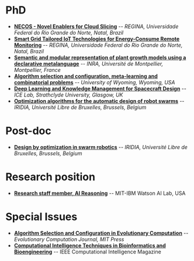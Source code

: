 # PhD

* [**NECOS - Novel Enablers for Cloud Slicing**](phd/2017-regina.pdf) -- *REGINA, Universidade Federal do Rio Grande do Norte, Natal, Brazil*
* [**Smart Grid Tailored IoT Technologies for Energy-Consume Remote Monitoring**](phd/2017-regina.pdf) -- *REGINA, Universidade Federal do Rio Grande do Norte, Natal, Brazil*
* [**Semantic and modular representation of plant growth models using a declarative metalanguage**](phd/2017-inra-montpellier.pdf) -- *INRA, Université de Montpellier, Montpellier, France*
* [**Algorithm selection and configuration, meta-learning and combinatorial problems**](phd/2017-wyoming.pdf) -- *University of Wyoming, Wyoming, USA*
* [**Deep Learning and Knowledge Management for Spacecraft Design**](phd/2017-icelab.pdf) -- *ICE Lab, Strathclyde University, Glasgow, UK*
* [**Optimization algorithms for the automatic design of robot swarms**](http://demiurge.be/openings/phd-optimization.html) -- *IRIDIA, Université Libre de Bruxelles, Brussels, Belgium*

# Post-doc

* [**Design by optimization in swarm robotics**](http://demiurge.be/openings/postdoc-optimization.html) -- *IRIDIA, Université Libre de Bruxelles, Brussels, Belgium*

# Research position

* [**Research staff member, AI Reasoning**](https://krb-sjobs.brassring.com/TGnewUI/Search/home/HomeWithPreLoad?PageType=JobDetails&partnerid=26059&siteid=5016&AReq=108307BR#jobDetails=119339_5016) -- MIT-IBM Watson AI Lab, USA

# Special Issues

* [**Algorithm Selection and Configuration in Evolutionary Computation**](issues/2017-ecj-coseal.pdf) -- *Evolutionary Computation Journal, MIT Press*
* [**Computational Intelligence Techniques in Bioinformatics and Bioengineering**](http://personalpages.manchester.ac.uk/staff/Richard.Allmendinger/IEEE_CIM_SI_CITBB2018.html) -- IEEE Computational Intelligence Magazine
